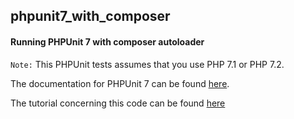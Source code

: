 ## phpunit7_with_composer

#### Running PHPUnit 7 with composer autoloader

`Note:` This PHPUnit tests assumes that you use PHP 7.1 or PHP 7.2.

The documentation for PHPUnit 7 can be found [here](https://phpunit.readthedocs.io/).

The tutorial concerning this code can be found [here](https://nlslack.com/getting-started-with-phpunit-7-using-composer/)
